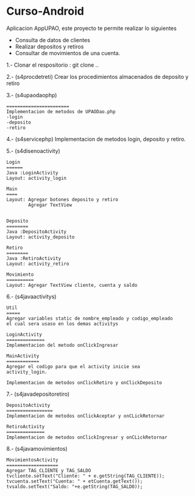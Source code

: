 # Curso-Android
Aplicacion AppUPAO, este proyecto te permite realizar lo siguientes

- Consulta de datos de clientes
- Realizar depositos y retiros
- Consultar de movimientos de una cuenta.


1.- Clonar el respositorio : git clone ..

2.- (s4procdetreti)
  Crear los procedimientos almacenados
  de deposito y retiro

3.- (s4upaodaophp)
    
    =======================
    Implementacion de metodos de UPAODao.php
    -login
    -deposito
    -retiro

4.- (s4servicephp)
  Implementacion de metodos login, deposito y retiro.

5.- (s4disenoactivity)

    Login
    ======
    Java :LoginActivity
    Layout: activity_login

    Main
    ====
    Layout: Agregar botones deposito y retiro
            Agregar TextView 


    Deposito
    ========
    Java :DepositoActivity
    Layout: activity_deposito

    Retiro
    ========
    Java :RetiroActivity
    Layout: activity_retiro

    Movimiento
    ==========
    Layout: Agregar TextView cliente, cuenta y saldo

6.- (s4javaactivitys)

    Util
    =====
    Agregar variables static de nombre_empleado y codigo_empleado
    el cual sera usaso en los demas activitys

    LoginActivity
    ==============
    Implementacion del metodo onClickIngresar

    MainActivity
    ============
    Agregar el codigo para que el activity inicie sea 
    activity_login.

    Implementacion de metodos onClickRetiro y onClickDeposito

7.- (s4javadepositoretiro)

    DepositoActivity
    =================
    Implementacion de metodos onClickAceptar y onCLickRetornar

    RetiroActivity
    ==============
    Implementacion de metodos onClickIngresar y onCLickRetornar

8.- (s4javamovimientos)

    MovimientosActivity
    ===================
    Agregar TAG_CLIENTE y TAG_SALDO
    tvcliente.setText("Cliente: " + e.getString(TAG_CLIENTE));
    tvcuenta.setText("Cuenta: " + etCuenta.getText());
    tvsaldo.setText("Saldo: "+e.getString(TAG_SALDO));


